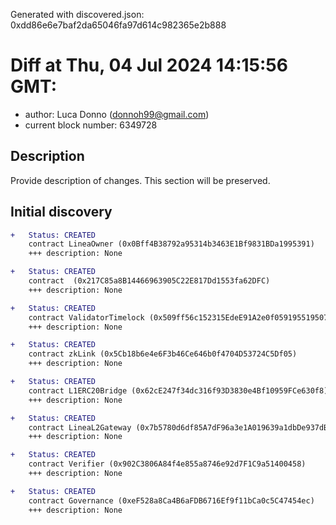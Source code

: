 Generated with discovered.json: 0xdd86e6e7baf2da65046fa97d614c982365e2b888

# Diff at Thu, 04 Jul 2024 14:15:56 GMT:

- author: Luca Donno (<donnoh99@gmail.com>)
- current block number: 6349728

## Description

Provide description of changes. This section will be preserved.

## Initial discovery

```diff
+   Status: CREATED
    contract LineaOwner (0x0Bff4B38792a95314b3463E1Bf9831BDa1995391)
    +++ description: None
```

```diff
+   Status: CREATED
    contract  (0x217C85a8B14466963905C22E817Dd1553fa62DFC)
    +++ description: None
```

```diff
+   Status: CREATED
    contract ValidatorTimelock (0x509ff56c152315EdeE91A2e0f059195519507e01)
    +++ description: None
```

```diff
+   Status: CREATED
    contract zkLink (0x5Cb18b6e4e6F3b46Ce646b0f4704D53724C5Df05)
    +++ description: None
```

```diff
+   Status: CREATED
    contract L1ERC20Bridge (0x62cE247f34dc316f93D3830e4Bf10959FCe630f8)
    +++ description: None
```

```diff
+   Status: CREATED
    contract LineaL2Gateway (0x7b5780d6df85A7dF96a3e1A019639a1dbDe937dB)
    +++ description: None
```

```diff
+   Status: CREATED
    contract Verifier (0x902C3806A84f4e855a8746e92d7F1C9a51400458)
    +++ description: None
```

```diff
+   Status: CREATED
    contract Governance (0xeF528a8Ca4B6aFDB6716Ef9f11bCa0c5C47454ec)
    +++ description: None
```
